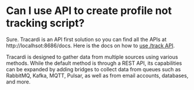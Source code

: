 # Can I use API to create profile not tracking script?

Sure. Tracardi is an API first solution so you can find all the APIs at http://localhsot:8686/docs. Here is the
docs on how to [use /track API](../getting_started/processes/integration/api/index.md).

Tracardi is designed to gather data from multiple sources using various methods. While the default method is through a
REST API, its capabilities can be expanded by adding bridges to collect data from queues such as RabbitMQ, Kafka, MQTT,
Pulsar, as well as from email accounts, databases, and more.
